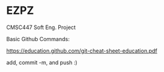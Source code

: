 # EZPZ
CMSC447 Soft Eng. Project

Basic Github Commands: 

https://education.github.com/git-cheat-sheet-education.pdf

add, commit -m, and push :) 
